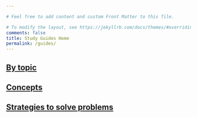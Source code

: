 ```yaml
---

# Feel free to add content and custom Front Matter to this file.

# To modify the layout, see https://jekyllrb.com/docs/themes/#overriding-theme-defaults
comments: false
title: Study Guides Home
permalink: /guides/
---
```


## [By topic](/guides/guides-topic)
## [Concepts](/guides/guides-concepts)
## [Strategies to solve problems](/guides/guides-strats)